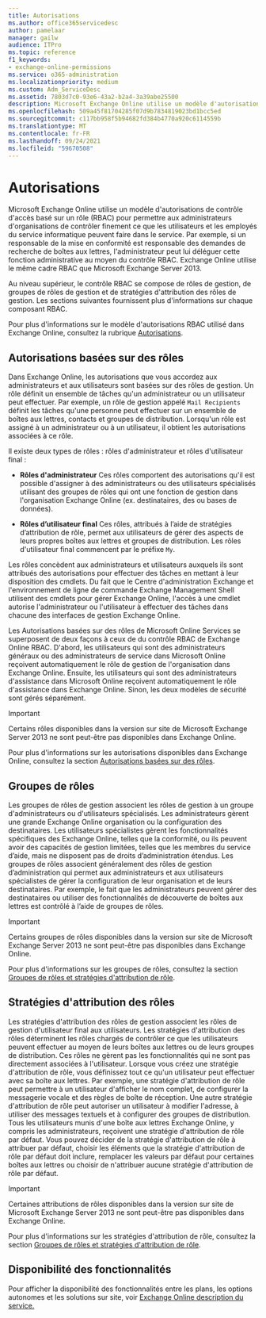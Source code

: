 ```yaml
---
title: Autorisations
ms.author: office365servicedesc
author: pamelaar
manager: gailw
audience: ITPro
ms.topic: reference
f1_keywords:
- exchange-online-permissions
ms.service: o365-administration
ms.localizationpriority: medium
ms.custom: Adm_ServiceDesc
ms.assetid: 7803d7c0-93e6-43a2-b2a4-3a39abe25500
description: Microsoft Exchange Online utilise un modèle d'autorisations de contrôle d'accès basé sur un rôle (RBAC) pour permettre aux administrateurs d'organisations de contrôler finement ce que les utilisateurs et les employés du service informatique peuvent faire dans le service. Par exemple, si un responsable de la mise en conformité est responsable des demandes de recherche de boîtes aux lettres, l'administrateur peut lui déléguer cette fonction administrative au moyen du contrôle RBAC. Exchange Online utilise le même cadre RBAC que Microsoft Exchange Server 2013.
ms.openlocfilehash: 509a45f81704285f07d9b7834819023bd1bcc5ed
ms.sourcegitcommit: c117bb958f5b94682fd384b4770a920c6114559b
ms.translationtype: MT
ms.contentlocale: fr-FR
ms.lasthandoff: 09/24/2021
ms.locfileid: "59670508"
---
```

# <a name="permissions"></a>Autorisations

Microsoft Exchange Online utilise un modèle d'autorisations de contrôle d'accès basé sur un rôle (RBAC) pour permettre aux administrateurs d'organisations de contrôler finement ce que les utilisateurs et les employés du service informatique peuvent faire dans le service. Par exemple, si un responsable de la mise en conformité est responsable des demandes de recherche de boîtes aux lettres, l'administrateur peut lui déléguer cette fonction administrative au moyen du contrôle RBAC. Exchange Online utilise le même cadre RBAC que Microsoft Exchange Server 2013. 
  
Au niveau supérieur, le contrôle RBAC se compose de rôles de gestion, de groupes de rôles de gestion et de stratégies d'attribution des rôles de gestion. Les sections suivantes fournissent plus d'informations sur chaque composant RBAC.
  
Pour plus d'informations sur le modèle d'autorisations RBAC utilisé dans Exchange Online, consultez la rubrique [Autorisations](/exchange/permissions-exchange-2013-help).
  
## <a name="role-based-permissions"></a>Autorisations basées sur des rôles

Dans Exchange Online, les autorisations que vous accordez aux administrateurs et aux utilisateurs sont basées sur des rôles de gestion. Un rôle définit un ensemble de tâches qu'un administrateur ou un utilisateur peut effectuer. Par exemple, un rôle de gestion appelé  `Mail Recipients` définit les tâches qu'une personne peut effectuer sur un ensemble de boîtes aux lettres, contacts et groupes de distribution. Lorsqu'un rôle est assigné à un administrateur ou à un utilisateur, il obtient les autorisations associées à ce rôle. 
  
Il existe deux types de rôles : rôles d'administrateur et rôles d'utilisateur final :
  
- **Rôles d'administrateur** Ces rôles comportent des autorisations qu'il est possible d'assigner à des administrateurs ou des utilisateurs spécialisés utilisant des groupes de rôles qui ont une fonction de gestion dans l'organisation Exchange Online (ex. destinataires, des ou bases de données). 
    
- **Rôles d’utilisateur final** Ces rôles, attribués à l’aide de stratégies d’attribution de rôle, permet aux utilisateurs de gérer des aspects de leurs propres boîtes aux lettres et groupes de distribution. Les rôles d'utilisateur final commencent par le préfixe  `My`.
    
Les rôles concèdent aux administrateurs et utilisateurs auxquels ils sont attribués des autorisations pour effectuer des tâches en mettant à leur disposition des cmdlets. Du fait que le Centre d'administration Exchange et l'environnement de ligne de commande Exchange Management Shell utilisent des cmdlets pour gérer Exchange Online, l'accès à une cmdlet autorise l'administrateur ou l'utilisateur à effectuer des tâches dans chacune des interfaces de gestion Exchange Online.
  
Les Autorisations basées sur des rôles de Microsoft Online Services se superposent de deux façons à ceux de du contrôle RBAC de Exchange Online RBAC. D'abord, les utilisateurs qui sont des administrateurs généraux ou des administrateurs de service dans Microsoft Online reçoivent automatiquement le rôle de gestion de l'organisation dans Exchange Online. Ensuite, les utilisateurs qui sont des administrateurs d'assistance dans Microsoft Online reçoivent automatiquement le rôle d'assistance dans Exchange Online. Sinon, les deux modèles de sécurité sont gérés séparément.
  
> [!IMPORTANT]
> Certains rôles disponibles dans la version sur site de Microsoft Exchange Server 2013 ne sont peut-être pas disponibles dans Exchange Online. 
  
Pour plus d'informations sur les autorisations disponibles dans Exchange Online, consultez la section [Autorisations basées sur des rôles](/exchange/permissions-exchange-2013-help).
  
## <a name="role-groups"></a>Groupes de rôles

Les groupes de rôles de gestion associent les rôles de gestion à un groupe d'administrateurs ou d'utilisateurs spécialisés. Les administrateurs gèrent une grande Exchange Online organisation ou la configuration des destinataires. Les utilisateurs spécialistes gèrent les fonctionnalités spécifiques des Exchange Online, telles que la conformité, ou ils peuvent avoir des capacités de gestion limitées, telles que les membres du service d’aide, mais ne disposent pas de droits d’administration étendus. Les groupes de rôles associent généralement des rôles de gestion d’administration qui permet aux administrateurs et aux utilisateurs spécialistes de gérer la configuration de leur organisation et de leurs destinataires. Par exemple, le fait que les administrateurs peuvent gérer des destinataires ou utiliser des fonctionnalités de découverte de boîtes aux lettres est contrôlé à l’aide de groupes de rôles. 
  
> [!IMPORTANT]
> Certains groupes de rôles disponibles dans la version sur site de Microsoft Exchange Server 2013 ne sont peut-être pas disponibles dans Exchange Online. 
  
Pour plus d'informations sur les groupes de rôles, consultez la section [Groupes de rôles et stratégies d'attribution de rôle](/exchange/permissions-exchange-2013-help).
  
## <a name="role-assignment-policies"></a>Stratégies d'attribution des rôles

Les stratégies d'attribution des rôles de gestion associent les rôles de gestion d'utilisateur final aux utilisateurs. Les stratégies d'attribution des rôles déterminent les rôles chargés de contrôler ce que les utilisateurs peuvent effectuer au moyen de leurs boîtes aux lettres ou de leurs groupes de distribution. Ces rôles ne gèrent pas les fonctionnalités qui ne sont pas directement associées à l'utilisateur. Lorsque vous créez une stratégie d'attribution de rôle, vous définissez tout ce qu'un utilisateur peut effectuer avec sa boîte aux lettres. Par exemple, une stratégie d'attribution de rôle peut permettre à un utilisateur d'afficher le nom complet, de configurer la messagerie vocale et des règles de boîte de réception. Une autre stratégie d'attribution de rôle peut autoriser un utilisateur à modifier l'adresse, à utiliser des messages textuels et à configurer des groupes de distribution. Tous les utilisateurs munis d'une boîte aux lettres Exchange Online, y compris les administrateurs, reçoivent une stratégie d'attribution de rôle par défaut. Vous pouvez décider de la stratégie d'attribution de rôle à attribuer par défaut, choisir les éléments que la stratégie d'attribution de rôle par défaut doit inclure, remplacer les valeurs par défaut pour certaines boîtes aux lettres ou choisir de n'attribuer aucune stratégie d'attribution de rôle par défaut.
  
> [!IMPORTANT]
> Certaines attributions de rôles disponibles dans la version sur site de Microsoft Exchange Server 2013 ne sont peut-être pas disponibles dans Exchange Online. 
  
Pour plus d'informations sur les stratégies d'attribution de rôle, consultez la section [Groupes de rôles et stratégies d'attribution de rôle](/exchange/permissions-exchange-2013-help).
  
## <a name="feature-availability"></a>Disponibilité des fonctionnalités

Pour afficher la disponibilité des fonctionnalités entre les plans, les options autonomes et les solutions sur site, voir [Exchange Online description du service.](exchange-online-service-description.md)
